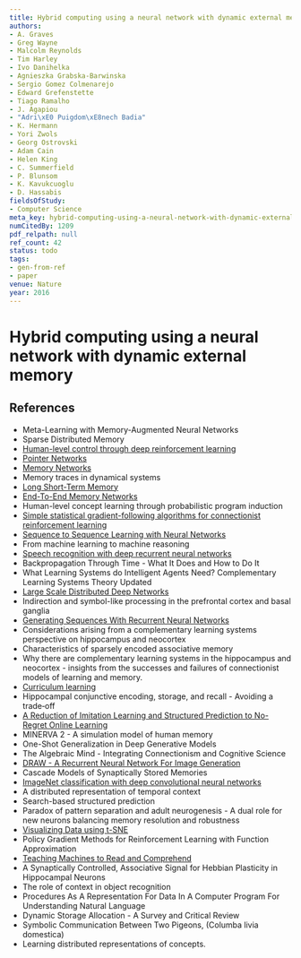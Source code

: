 ```yaml
---
title: Hybrid computing using a neural network with dynamic external memory
authors:
- A. Graves
- Greg Wayne
- Malcolm Reynolds
- Tim Harley
- Ivo Danihelka
- Agnieszka Grabska-Barwinska
- Sergio Gomez Colmenarejo
- Edward Grefenstette
- Tiago Ramalho
- J. Agapiou
- "Adri\xE0 Puigdom\xE8nech Badia"
- K. Hermann
- Yori Zwols
- Georg Ostrovski
- Adam Cain
- Helen King
- C. Summerfield
- P. Blunsom
- K. Kavukcuoglu
- D. Hassabis
fieldsOfStudy:
- Computer Science
meta_key: hybrid-computing-using-a-neural-network-with-dynamic-external-memory
numCitedBy: 1209
pdf_relpath: null
ref_count: 42
status: todo
tags:
- gen-from-ref
- paper
venue: Nature
year: 2016
---
```


# Hybrid computing using a neural network with dynamic external memory

## References

- Meta-Learning with Memory-Augmented Neural Networks
- Sparse Distributed Memory
- [Human-level control through deep reinforcement learning](./human-level-control-through-deep-reinforcement-learning.md)
- [Pointer Networks](./pointer-networks.md)
- [Memory Networks](./memory-networks.md)
- Memory traces in dynamical systems
- [Long Short-Term Memory](./long-short-term-memory.md)
- [End-To-End Memory Networks](./end-to-end-memory-networks.md)
- Human-level concept learning through probabilistic program induction
- [Simple statistical gradient-following algorithms for connectionist reinforcement learning](./simple-statistical-gradient-following-algorithms-for-connectionist-reinforcement-learning.md)
- [Sequence to Sequence Learning with Neural Networks](./sequence-to-sequence-learning-with-neural-networks.md)
- From machine learning to machine reasoning
- [Speech recognition with deep recurrent neural networks](./speech-recognition-with-deep-recurrent-neural-networks.md)
- Backpropagation Through Time - What It Does and How to Do It
- What Learning Systems do Intelligent Agents Need? Complementary Learning Systems Theory Updated
- [Large Scale Distributed Deep Networks](./large-scale-distributed-deep-networks.md)
- Indirection and symbol-like processing in the prefrontal cortex and basal ganglia
- [Generating Sequences With Recurrent Neural Networks](./generating-sequences-with-recurrent-neural-networks.md)
- Considerations arising from a complementary learning systems perspective on hippocampus and neocortex
- Characteristics of sparsely encoded associative memory
- Why there are complementary learning systems in the hippocampus and neocortex - insights from the successes and failures of connectionist models of learning and memory.
- [Curriculum learning](./curriculum-learning.md)
- Hippocampal conjunctive encoding, storage, and recall - Avoiding a trade‐off
- [A Reduction of Imitation Learning and Structured Prediction to No-Regret Online Learning](./a-reduction-of-imitation-learning-and-structured-prediction-to-no-regret-online-learning.md)
- MINERVA 2 - A simulation model of human memory
- One-Shot Generalization in Deep Generative Models
- The Algebraic Mind - Integrating Connectionism and Cognitive Science
- [DRAW - A Recurrent Neural Network For Image Generation](./draw-a-recurrent-neural-network-for-image-generation.md)
- Cascade Models of Synaptically Stored Memories
- [ImageNet classification with deep convolutional neural networks](./imagenet-classification-with-deep-convolutional-neural-networks.md)
- A distributed representation of temporal context
- Search-based structured prediction
- Paradox of pattern separation and adult neurogenesis - A dual role for new neurons balancing memory resolution and robustness
- [Visualizing Data using t-SNE](./visualizing-data-using-t-sne.md)
- Policy Gradient Methods for Reinforcement Learning with Function Approximation
- [Teaching Machines to Read and Comprehend](./teaching-machines-to-read-and-comprehend.md)
- A Synaptically Controlled, Associative Signal for Hebbian Plasticity in Hippocampal Neurons
- The role of context in object recognition
- Procedures As A Representation For Data In A Computer Program For Understanding Natural Language
- Dynamic Storage Allocation - A Survey and Critical Review
- Symbolic Communication Between Two Pigeons, (Columba livia domestica)
- Learning distributed representations of concepts.
